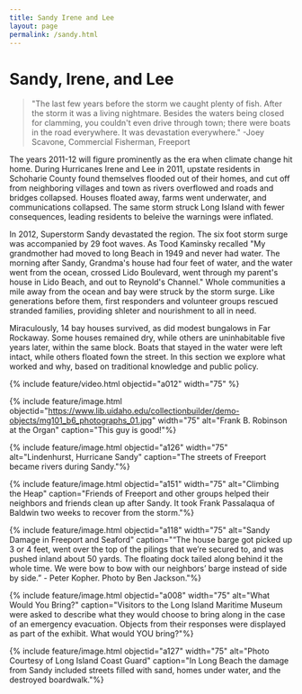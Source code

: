 ```yaml
---
title: Sandy Irene and Lee
layout: page
permalink: /sandy.html
---
```

# Sandy, Irene, and Lee

>"The last few years before the storm we caught plenty of fish. After the storm it was a living nightmare. Besides the waters being closed for clamming, you couldn't even drive through town; there were boats in the road everywhere. It was devastation everywhere." -Joey Scavone, Commercial Fisherman, Freeport 

The years 2011-12 will figure prominently as the era when climate change hit home. During Hurricanes Irene and Lee in 2011, upstate residents in Schoharie County found themselves flooded out of their homes, and cut off from neighboring villages and town as rivers overflowed and roads and bridges collapsed. Houses floated away, farms went underwater, and communications collapsed. The same storm struck Long Island with fewer consequences, leading residents to beleive the warnings were inflated. 

In 2012, Superstorm Sandy devastated the region. The six foot storm surge was accompanied by 29 foot waves. As Tood Kaminsky recalled "My grandmother had moved to long Beach in 1949 and never had water. The morning after Sandy, Grandma's house had four feet of water, and the water went from the ocean, crossed Lido Boulevard, went through my parent's house in Lido Beach, and out to Reynold's Channel." Whole communities a mile away from the ocean and bay were struck by the storm surge. Like generations before them, first responders and volunteer groups rescued stranded families, providing shleter and nourishment to all in need. 

Miraculously, 14 bay houses survived, as did modest bungalows in Far Rockaway. Some houses remained dry, while others are uninhabitable five years later, within the same block. Boats that stayed in the water were left intact, while others floated fown the street. In this section we explore what worked and why, based on traditional knowledge and public policy. 

{% include feature/video.html objectid="a012" width="75" %}

 {% include feature/image.html objectid="https://www.lib.uidaho.edu/collectionbuilder/demo-objects/mg101_b6_photographs_01.jpg" width="75" alt="Frank B. Robinson at the Organ" caption="This guy is good!"%}

 {% include feature/image.html objectid="a126" width="75" alt="Lindenhurst, Hurricane Sandy" caption="The streets of Freeport became rivers during Sandy."%}

 {% include feature/image.html objectid="a151" width="75" alt="Climbing the Heap" caption="Friends of Freeport and other groups helped their neighbors and friends clean up after Sandy. It took Frank Passalaqua of Baldwin two weeks to recover from the storm."%}

{% include feature/image.html objectid="a118" width="75" alt="Sandy Damage in Freeport and Seaford" caption="“The house barge got picked up 3 or 4 feet, went over the top of the pilings that we’re secured to, and was pushed inland about 50 yards.  The floating dock tailed along behind it the whole time.  We were bow to bow with our neighbors’ barge instead of side by side.” -  Peter Kopher. Photo by Ben Jackson."%}

 {% include feature/image.html objectid="a008" width="75" alt="What Would You Bring?" caption="Visitors to the Long Island Maritime Museum were asked to describe what they would choose to bring along in the case of an emergency evacuation. Objects from their responses were displayed as part of the exhibit. What would YOU bring?"%}

 {% include feature/image.html objectid="a127" width="75" alt="Photo  Courtesy of Long Island Coast Guard" caption="In Long Beach the damage from Sandy included streets filled with sand, homes under water, and the destroyed boardwalk."%}

